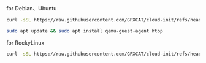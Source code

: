 for Debian、Ubuntu
```bash
curl -sSL https://raw.githubusercontent.com/GPXCAT/cloud-init/refs/heads/main/user-data_debian.sh | sudo -E bash
```
```bash
sudo apt update && sudo apt install qemu-guest-agent htop
```
for RockyLinux
```bash
curl -sSL https://raw.githubusercontent.com/GPXCAT/cloud-init/refs/heads/main/user-data_rocky.sh | sudo -E bash
```